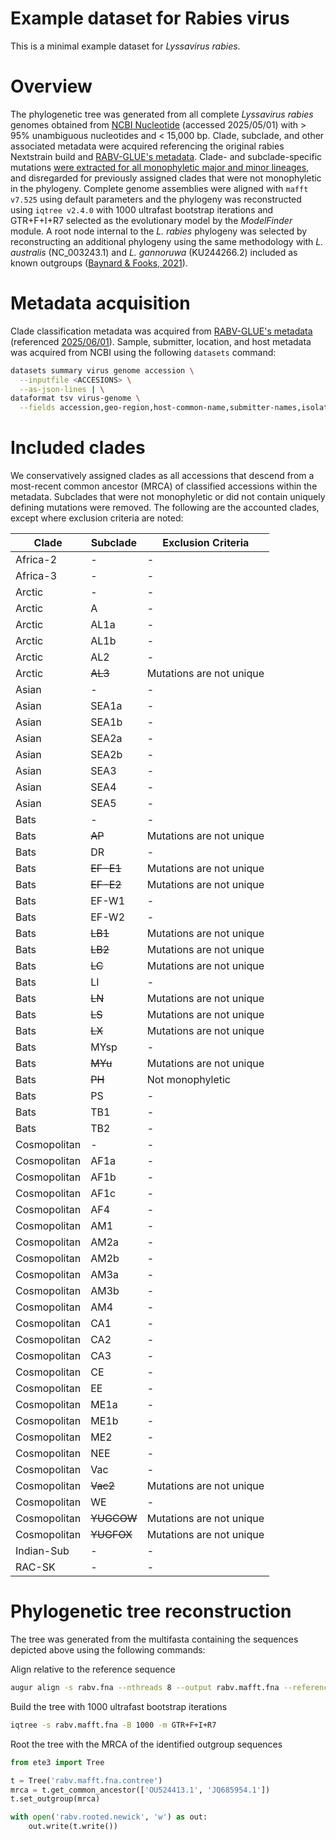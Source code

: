 # Example dataset for Rabies virus

This is a minimal example dataset for *Lyssavirus rabies*. 

# Overview

The phylogenetic tree was generated from all complete *Lyssavirus rabies* genomes obtained from [NCBI Nucleotide](https://ftp.ncbi.nlm.nih.gov/genomes/Viruses/AllNuclMetadata/) (accessed 2025/05/01) with > 95% unambiguous nucleotides and < 15,000 bp. Clade, subclade, and other associated metadata were acquired referencing the original rabies Nextstrain build and [RABV-GLUE's metadata](https://github.com/giffordlabcvr/RABV-GLUE/blob/master/tabular/reference-set-data.tsv). Clade- and subclade-specific mutations [were extracted for all monophyletic major and minor lineages](https://github.com/theiagen/utilities/pull/21), and disregarded for previously assigned clades that were not monophyletic in the phylogeny. Complete genome assemblies were aligned with `mafft v7.525` using default parameters and the phylogeny was reconstructed using `iqtree v2.4.0` with 1000 ultrafast bootstrap iterations and GTR+F+I+R7 selected as the evolutionary model by the *ModelFinder* module. A root node internal to the *L. rabies* phylogeny was selected by reconstructing an additional phylogeny using the same methodology with *L. australis* (NC_003243.1) and *L. gannoruwa* (KU244266.2) included as known outgroups ([Baynard & Fooks, 2021](https://www.sciencedirect.com/science/article/abs/pii/B9780128096338209369)).

# Metadata acquisition

Clade classification metadata was acquired from [RABV-GLUE's metadata](https://github.com/giffordlabcvr/RABV-GLUE/blob/master/tabular/reference-set-data.tsv) (referenced [2025/06/01](https://github.com/giffordlabcvr/RABV-GLUE/blob/357613e78c397e10499e77bbd6f2b5aeeb9d10e6/tabular/reference-set-data.tsv#L4)). Sample, submitter, location, and host metadata was acquired from NCBI using the following `datasets` command:

```bash
datasets summary virus genome accession \
  --inputfile <ACCESIONS> \
  --as-json-lines | \
dataformat tsv virus-genome \
  --fields accession,geo-region,host-common-name,submitter-names,isolate-collection-date
```

# Included clades

We conservatively assigned clades as all accessions that descend from a most-recent common ancestor (MRCA) of classified accessions within the metadata. Subclades that were not monophyletic or did not contain uniquely defining mutations were removed. The following are the accounted clades, except where exclusion criteria are noted:

| Clade | Subclade | Exclusion Criteria |
|-------|----------|-------------------|
| Africa-2 | - | - |
| Africa-3 | - | - |
| Arctic | - | - |
| Arctic | A | - |
| Arctic | AL1a | - |
| Arctic | AL1b | - |
| Arctic | AL2 | - |
| Arctic | <s>AL3</s> | Mutations are not unique |
| Asian | - | - |
| Asian | SEA1a | - |
| Asian | SEA1b | - |
| Asian | SEA2a | - |
| Asian | SEA2b | - |
| Asian | SEA3 | - |
| Asian | SEA4 | - |
| Asian | SEA5 | - |
| Bats | - | - |
| Bats | <s>AP</s> | Mutations are not unique |
| Bats | DR | - |
| Bats | <s>EF-E1</s> | Mutations are not unique |
| Bats | <s>EF-E2</s> | Mutations are not unique |
| Bats | EF-W1 | - |
| Bats | EF-W2 | - |
| Bats | <s>LB1</s> | Mutations are not unique |
| Bats | <s>LB2</s> | Mutations are not unique |
| Bats | <s>LC</s> | Mutations are not unique |
| Bats | LI | - |
| Bats | <s>LN</s> | Mutations are not unique |
| Bats | <s>LS</s> | Mutations are not unique |
| Bats | <s>LX</s> | Mutations are not unique |
| Bats | MYsp | - |
| Bats | <s>MYu</s> | Mutations are not unique |
| Bats | <s>PH</s> | Not monophyletic |
| Bats | PS | - |
| Bats | TB1 | - |
| Bats | TB2 | - |
| Cosmopolitan | - | - |
| Cosmopolitan | AF1a | - |
| Cosmopolitan | AF1b | - |
| Cosmopolitan | AF1c | - |
| Cosmopolitan | AF4 | - |
| Cosmopolitan | AM1 | - |
| Cosmopolitan | AM2a | - |
| Cosmopolitan | AM2b | - |
| Cosmopolitan | AM3a | - |
| Cosmopolitan | AM3b | - |
| Cosmopolitan | AM4 | - |
| Cosmopolitan | CA1 | - |
| Cosmopolitan | CA2 | - |
| Cosmopolitan | CA3 | - |
| Cosmopolitan | CE | - |
| Cosmopolitan | EE | - |
| Cosmopolitan | ME1a | - |
| Cosmopolitan | ME1b | - |
| Cosmopolitan | ME2 | - |
| Cosmopolitan | NEE | - |
| Cosmopolitan | Vac | - |
| Cosmopolitan | <s>Vac2</s> | Mutations are not unique |
| Cosmopolitan | WE | - |
| Cosmopolitan | <s>YUGCOW</s> | Mutations are not unique |
| Cosmopolitan | <s>YUGFOX</s> | Mutations are not unique |
| Indian-Sub | - | - |
| RAC-SK | - | - |


# Phylogenetic tree reconstruction

The tree was generated from the multifasta containing the sequences depicted above using the following commands:

Align relative to the reference sequence
```bash
augur align -s rabv.fna --nthreads 8 --output rabv.mafft.fna --reference-name NC_001542.1 --debug
```

Build the tree with 1000 ultrafast bootstrap iterations
```bash
iqtree -s rabv.mafft.fna -B 1000 -m GTR+F+I+R7
```

Root the tree with the MRCA of the identified outgroup sequences
```python
from ete3 import Tree

t = Tree('rabv.mafft.fna.contree')
mrca = t.get_common_ancestor(['OU524413.1', 'JQ685954.1'])
t.set_outgroup(mrca)

with open('rabv.rooted.newick', 'w') as out:
    out.write(t.write())
```
